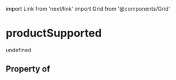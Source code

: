 import Link from 'next/link'
import Grid from '@components/Grid'

# productSupported

undefined

## Property of



